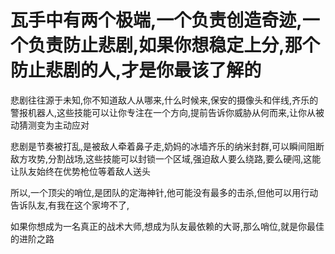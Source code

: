 # 瓦手中有两个极端,一个负责创造奇迹,一个负责防止悲剧,如果你想稳定上分,那个防止悲剧的人,才是你最该了解的


悲剧往往源于未知,你不知道敌人从哪来,什么时候来,保安的摄像头和伴线,齐乐的警报机器人,这些技能可以让你专注在一个方向,提前告诉你威胁从何而来,让你从被动猜测变为主动应对

悲剧是节奏被打乱,是被敌人牵着鼻子走,奶妈的冰墙齐乐的纳米封群,可以瞬间阻断敌方攻势,分割战场,这些技能可以封锁一个区域,强迫敌人要么绕路,要么硬闯,这能让队友始终在优势枪位等着敌人送头

所以,一个顶尖的哨位,是团队的定海神针,他可能没有最多的击杀,但他可以用行动告诉队友,有我在这个家垮不了,

如果你想成为一名真正的战术大师,想成为队友最依赖的大哥,那么哨位,就是你最佳的进阶之路
